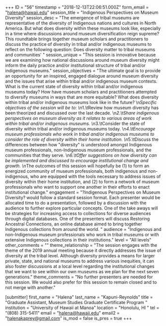 +++
ID = "56"
timestamp = "2018-12-13T22:06:51.000Z"
form_email = "halena@hawaii.edu"
session_title = "Indigenous Perspectives on Museum Diversity"
session_desc = "The emergence of tribal museums are representative of the diversity of Indigenous nations and cultures in North America. But what does diversity within these museums look like, especially in a time where discussions around museum diversification reign supreme? This roundtable brings together museum scholars and practitioners to discuss the practice of diversity in tribal and/or indigenous museums to reflect on the following question: Does diversity matter to tribal museums and communities'  "
session_unique = "This session is innovative because we are examining how national discussions around museum diversity might inform the daily practice and/or institutional structure of tribal and/or indigenous museums."
session_objectives = "The ultimate goal is to provide an opportunity for an inspired, engaged dialogue around museum diversity and the issues that arise within tribal and/or indigenous museum contexts. What is the current state of diversity within tribal and/or indigenous museums today? How have museum scholars and practitioners attempted to diversify museums in ways that are more equitable? What does diversity within tribal and/or indigenous museums look like in the future? \n*Specific objectives of the session will be to: \n*1.\tReview how museum diversity has been theorized and discussed over the last decade. \n*2.\tShare indigenous perspectives on museum diversity as it relates to various areas of work within tribal and/or indigenous museums. \n*3.\tConsider the state of diversity within tribal and/or indigenous museums today. \n*4.\tEncourage museum professionals who work in tribal and/or indigenous museums to consider the role of diversity within their home institution. \n*5.\tDiscuss the differences between how \"diversity\" is understood amongst Indigenous museum professionals, non-Indigenous museum professionals, and the communities that they serve. \n*6.\tOffer suggestions on how diversity can be implemented and discussed to encourage institutional change and growth. \n*The outcomes of this session will hopefully be (1) to form an energized community of museum professionals, both indigenous and non-indigenous, who are equipped with the tools necessary to address issues of diversity within their home institution, and (2) to form a network of museum professionals who want to support one another in their efforts to enact institutional change."
engagement = "?Indigenous Perspectives on Museum Diversity? would follow a standard session format. Each presenter would be allocated time to do a presentation, followed by a discussion with the audience to further explore particular concepts. One of the take aways will be strategies for increasing access to collections for diverse audiences through digital databases. One of the presenters will discuss Restoring Ancestral Connections, an online database aimed to bring together Indigenous collections from around the world.  "
audience = "Indigenous and non-Indigenous museum professionals who work in tribal museums or with extensive Indigenous collections in their institutions."
level = "All levels"
other_comments = ""
theme_relationship = "The session engages with the theme of the 2019 annual meeting because it directly addresses the issue of diversity at the tribal level. Although diversity provides a means for larger private, state, and national museums to address various inequities, it can also foster discussions at a local level regarding the institutional changes that we want to see within our own museums as we plan for the next seven generations."
theme_comments = "No further presenters are needed for this session. We would also prefer for this session to remain closed and to not merge with another."

[submitter]
first_name = "Halena"
last_name = "Kapuni-Reynolds"
title = "Graduate Assistant, Museum Studies Graduate Certificate Program "
institution = "University of Hawaii at Manoa"
location = "Honolulu, HI "
tel = "(808) 315-5411"
email = "halena@hawaii.edu"
email2 = "halenakaprey@gmail.com"
is_mod = false
is_pres = true
+++
